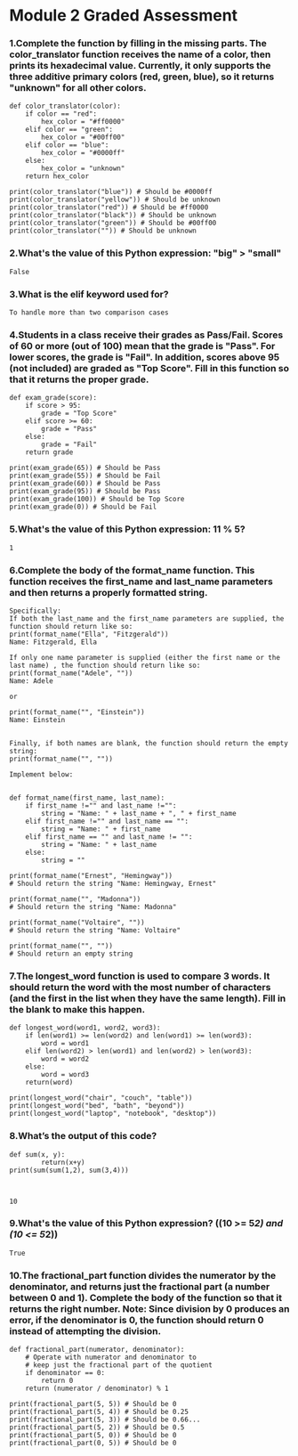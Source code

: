 # Module 2 Graded Assessment

### 1.Complete the function by filling in the missing parts. The color_translator function receives the name of a color, then prints its hexadecimal value. Currently, it only supports the three additive primary colors (red, green, blue), so it returns "unknown" for all other colors.

    def color_translator(color):
        if color == "red":
            hex_color = "#ff0000"
        elif color == "green":
            hex_color = "#00ff00"
        elif color == "blue":
            hex_color = "#0000ff"
        else:
            hex_color = "unknown"
        return hex_color

    print(color_translator("blue")) # Should be #0000ff
    print(color_translator("yellow")) # Should be unknown
    print(color_translator("red")) # Should be #ff0000
    print(color_translator("black")) # Should be unknown
    print(color_translator("green")) # Should be #00ff00
    print(color_translator("")) # Should be unknown


### 2.What's the value of this Python expression: "big" > "small"

    False

### 3.What is the elif keyword used for?

    To handle more than two comparison cases

### 4.Students in a class receive their grades as Pass/Fail. Scores of 60 or more (out of 100) mean that the grade is "Pass". For lower scores, the grade is "Fail". In addition, scores above 95 (not included) are graded as "Top Score". Fill in this function so that it returns the proper grade.

    def exam_grade(score):
        if score > 95:
            grade = "Top Score"
        elif score >= 60:
            grade = "Pass"
        else:
            grade = "Fail"
        return grade

    print(exam_grade(65)) # Should be Pass
    print(exam_grade(55)) # Should be Fail
    print(exam_grade(60)) # Should be Pass
    print(exam_grade(95)) # Should be Pass
    print(exam_grade(100)) # Should be Top Score
    print(exam_grade(0)) # Should be Fail


### 5.What's the value of this Python expression: 11 % 5?

    1

### 6.Complete the body of the format_name function. This function receives the first_name and last_name parameters and then returns a properly formatted string.

    Specifically:
    If both the last_name and the first_name parameters are supplied, the function should return like so:
    print(format_name("Ella", "Fitzgerald"))
    Name: Fitzgerald, Ella

    If only one name parameter is supplied (either the first name or the last name) , the function should return like so:
    print(format_name("Adele", ""))
    Name: Adele

    or

    print(format_name("", "Einstein"))
    Name: Einstein


    Finally, if both names are blank, the function should return the empty string:
    print(format_name("", ""))

    Implement below:


    def format_name(first_name, last_name):
        if first_name !="" and last_name !="":
            string = "Name: " + last_name + ", " + first_name
        elif first_name !="" and last_name == "":
            string = "Name: " + first_name
        elif first_name == "" and last_name != "":
            string = "Name: " + last_name
        else:
            string = ""

    print(format_name("Ernest", "Hemingway"))
    # Should return the string "Name: Hemingway, Ernest"

    print(format_name("", "Madonna"))
    # Should return the string "Name: Madonna"

    print(format_name("Voltaire", ""))
    # Should return the string "Name: Voltaire"

    print(format_name("", ""))
    # Should return an empty string
	
### 7.The longest_word function is used to compare 3 words. It should return the word with the most number of characters (and the first in the list when they have the same length). Fill in the blank to make this happen.

    def longest_word(word1, word2, word3):
        if len(word1) >= len(word2) and len(word1) >= len(word3):
            word = word1
        elif len(word2) > len(word1) and len(word2) > len(word3):
            word = word2
        else:
            word = word3
        return(word)

    print(longest_word("chair", "couch", "table"))
    print(longest_word("bed", "bath", "beyond"))
    print(longest_word("laptop", "notebook", "desktop"))

### 8.What’s the output of this code?
    def sum(x, y):
            return(x+y)
    print(sum(sum(1,2), sum(3,4)))



    10


### 9.What's the value of this Python expression? ((10 >= 5*2) and (10 <= 5*2))

    True

### 10.The fractional_part function divides the numerator by the denominator, and returns just the fractional part (a number between 0 and 1). Complete the body of the function so that it returns the right number. Note: Since division by 0 produces an error, if the denominator is 0, the function should return 0 instead of attempting the division.

    def fractional_part(numerator, denominator):
        # Operate with numerator and denominator to 
        # keep just the fractional part of the quotient
        if denominator == 0:
            return 0
        return (numerator / denominator) % 1

    print(fractional_part(5, 5)) # Should be 0
    print(fractional_part(5, 4)) # Should be 0.25
    print(fractional_part(5, 3)) # Should be 0.66...
    print(fractional_part(5, 2)) # Should be 0.5
    print(fractional_part(5, 0)) # Should be 0
    print(fractional_part(0, 5)) # Should be 0
